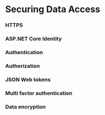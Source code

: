 # Securing Data Access

### HTTPS
### ASP.NET Core Identity
### Authentication
### Authorization
### JSON Web tokens
### Multi factor authentication
### Data encryption